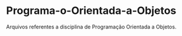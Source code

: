 # Programa-o-Orientada-a-Objetos
Arquivos referentes a disciplina de Programação Orientada a Objetos. 
